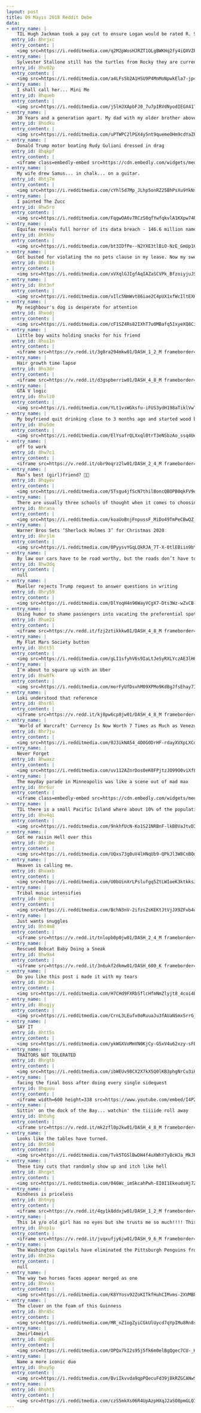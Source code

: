 ```yaml
---
layout: post
title: 09 Mayıs 2018 Reddit Debe
data:
- entry_name: |
    TIL Hugh Jackman took a pay cut to ensure Logan would be rated R. Since 'R-rated' films typically limit the overall audience that can attend, Jackman's reduced salary brought the budget down to an acceptable place to warrant an R rating.
  entry_id: 8hrjxc
  entry_content: |
    <img src=https://i.redditmedia.com/q2M2pWosHJRZT1OLgBWKHq2fy4iQXVZPRSOh4hpPpZ8.jpg?s=66c67e79befd47242aa56037d6569849 frameborder=0>
- entry_name: |
    Sylvester Stallone still has the turtles from Rocky they are currently 44 years old
  entry_id: 8hv02p
  entry_content: |
    <img src=https://i.redditmedia.com/a4LFsSb2A1HSU9P4MnMoNpwkEla7-jp4xBGGWrjUrw0.jpg?s=a339322585e494f8c6489937471fd7ad frameborder=0>
- entry_name: |
    I shall call her... Mini Me
  entry_id: 8hqueb
  entry_content: |
    <img src=https://i.redditmedia.com/j5lHJXApbFJ0_7u7pIRVdNyodIEGX41TFm0lVTWLa3g.jpg?s=1760907a4d92bc3f788a2e6ec2ba433a frameborder=0>
- entry_name: |
    30 Years and a generation apart. My dad with my older brother above, and my brother and his firstborn below.
  entry_id: 8hsdku
  entry_content: |
    <img src=https://i.redditmedia.com/uPTWPC2lPGX4y5nt9quemeOHm9cdYaZFM4sapDz_KQ8.jpg?s=771677757419bf7a2a13212eaa77e300 frameborder=0>
- entry_name: |
    Donald Trump motor boating Rudy Guliani dressed in drag
  entry_id: 8hqkpf
  entry_content: |
    <iframe class=embedly-embed src=https://cdn.embedly.com/widgets/media.html?src=https%3A%2F%2Fgfycat.com%2Fifr%2FPinkSmallGecko&url=https%3A%2F%2Fgfycat.com%2FPinkSmallGecko&image=https%3A%2F%2Fthumbs.gfycat.com%2FPinkSmallGecko-size_restricted.gif&key=522baf40bd3911e08d854040d3dc5c07&type=text%2Fhtml&schema=gfycat width=600 height=338 scrolling=no frameborder=0 allowfullscreen></iframe>
- entry_name: |
    My wife drew Samus... in chalk... on a guitar.
  entry_id: 8htj7m
  entry_content: |
    <img src=https://i.redditmedia.com/cYhl5d7Mp_JLhp5onRZ25BhPsXu9YkNsdo_71VPYjeU.jpg?s=e09d1425adc380380196d5c34c78de7a frameborder=0>
- entry_name: |
    I painted The Zucc
  entry_id: 8hw5ro
  entry_content: |
    <img src=https://i.redditmedia.com/FqgwOA6v7RCzS0qfYwfqkvlA1KXpw74R2MBhAOGxySc.jpg?s=491db078bbcf44f85cf1380be5f67b44 frameborder=0>
- entry_name: |
    Equifax reveals full horror of its data breach - 146.6 million names, 146.6 million dates of birth, 145.5 million social security numbers, 99 million address information and 209,000 payment cards (number and expiry date). There were also 38,000 US drivers' licenses and 3,200 passport details.
  entry_id: 8htkhv
  entry_content: |
    <img src=https://i.redditmedia.com/bt3IDfPe--N2YXE3tlBiO-NzE_GmUp16Y7rPc77_25U.jpg?s=2c120c01410b049fe30230b009d8b99a frameborder=0>
- entry_name: |
    Got busted for violating the no pets clause in my lease. Now my sweet old landlord brings treats for him every day.
  entry_id: 8hs018
  entry_content: |
    <img src=https://i.redditmedia.com/xVXqlGJIgfAqIAZaSCVPk_BfzoiyjuJSWQOIe2eifDI.jpg?s=77d31319300062b01b4443fcb99de7e9 frameborder=0>
- entry_name: |
  entry_id: 8ht3nf
  entry_content: |
    <img src=https://i.redditmedia.com/vIlc5NmWvt86iae2C4pUX1xfWcIltEXHmSyQUPLw0e0.jpg?s=e1c470e56ec2b676716e58e07692fdca frameborder=0>
- entry_name: |
    My neighbour's dog is desperate for attention
  entry_id: 8hvodj
  entry_content: |
    <img src=https://i.redditmedia.com/cF1SZ4Rs82IXhT7u0MBafq51xyeXQ8Ci9ocn7hcuC1c.jpg?s=81df4f6641fd2fad50c5ba29262d6734 frameborder=0>
- entry_name: |
    Little boy waits holding snacks for his friend
  entry_id: 8hui1n
  entry_content: |
    <iframe src=https://v.redd.it/3g8ra294mkw01/DASH_1_2_M frameborder=0></iframe>
- entry_name: |
    Hair growth time lapse
  entry_id: 8hs3dr
  entry_content: |
    <iframe src=https://v.redd.it/d3gspberriw01/DASH_4_8_M frameborder=0></iframe>
- entry_name: |
    GTA V logic
  entry_id: 8hvlz0
  entry_content: |
    <img src=https://i.redditmedia.com/YLt1vsWGksfu-iFUS3ydH198aTiklVwTQ9yxGYcWq28.jpg?s=cef7ad369f785647a3c3674bef9697a5 frameborder=0>
- entry_name: |
    My boyfriend quit drinking close to 3 months ago and started wood burning to preoccupy himself from his urges to drink. This is his most recent artwork.
  entry_id: 8hu5de
  entry_content: |
    <img src=https://i.redditmedia.com/ElYsafrQLXxql0trT3eNSbzAo_ssq4UeXB3d4V2a4Ao.jpg?s=88699cb047e7bf766441561bdbd316d3 frameborder=0>
- entry_name: |
    off to work
  entry_id: 8hw7c1
  entry_content: |
    <iframe src=https://v.redd.it/obr9oqrz2lw01/DASH_2_4_M frameborder=0></iframe>
- entry_name: |
    Man’s best (girl)friend? 🤔🤔
  entry_id: 8hqyev
  entry_content: |
    <img src=https://i.redditmedia.com/5Tsgu4jfScN7thilBoncQBOPB0qkFV9epc5-ggMsPMs.jpg?s=6492e4194396dcb78010c1a1b3e669f2 frameborder=0>
- entry_name: |
    There are usually three schools of thought when it comes to choosing a weapon.
  entry_id: 8hrana
  entry_content: |
    <img src=https://i.redditmedia.com/koaUoBnjFnpussF_MiDo49TmPeCBwQZ_OhxzwM22NvA.jpg?s=43faac578c2802387f68a6670c54d29f frameborder=0>
- entry_name: |
    Warner Bros Sets ‘Sherlock Holmes 3’ for Christmas 2020
  entry_id: 8hrjlm
  entry_content: |
    <img src=https://i.redditmedia.com/0PyysvYGqLQkRJA_7T-X-0tlEBiin9bYojdXBcraohs.jpg?s=74aee5992659d2d44bf2eca404df0208 frameborder=0>
- entry_name: |
    By law our cars have to be road worthy, but the roads don’t have to be car worthy
  entry_id: 8hw3dq
  entry_content: |
    null
- entry_name: |
    Mueller rejects Trump request to answer questions in writing
  entry_id: 8hry59
  entry_content: |
    <img src=https://i.redditmedia.com/DlYoqH4n96WayVCgX7-Dts3Wz-wZvCB-Xj1WLz-dy5c.jpg?s=51be83665fc53632e6b2387d21b99600 frameborder=0>
- entry_name: |
    Using humor to shame passengers into vacating the preferential spot
  entry_id: 8hue21
  entry_content: |
    <iframe src=https://v.redd.it/fzj2ztikkkw01/DASH_4_8_M frameborder=0></iframe>
- entry_name: |
    My Flat Mars Society button
  entry_id: 8htt5l
  entry_content: |
    <img src=https://i.redditmedia.com/gLI1sfyhV6s9IaLtJeSyRXLYczAE3lH60AzUNkqdyfQ.jpg?s=6190c40daf624e9fdffa34523b217ee3 frameborder=0>
- entry_name: |
    I’m about to square up with an Uber
  entry_id: 8hw8fk
  entry_content: |
    <img src=https://i.redditmedia.com/morFyUfDsvhM09XPMo9KdBgJfsEhay7IXxzNE09Johw.jpg?s=74cc814335034616ddaa409028987ea7 frameborder=0>
- entry_name: |
    Loki understood that reference
  entry_id: 8hsr6l
  entry_content: |
    <iframe src=https://v.redd.it/kj8pw6cp8jw01/DASH_4_8_M frameborder=0></iframe>
- entry_name: |
    'World of Warcraft' Currency Is Now Worth 7 Times as Much as Venezuela's Cash
  entry_id: 8hr7ju
  entry_content: |
    <img src=https://i.redditmedia.com/0J3ikNA54_4D0G0DrHF-rdayXVXpLXCoV7XRSrsCWJo.jpg?s=3d21e67563d4c7a47caa334e62ee2b4d frameborder=0>
- entry_name: |
    Never Forget
  entry_id: 8hwaxz
  entry_content: |
    <img src=https://i.redditmedia.com/uv112AZnrDos0eK0FPjtzJO99O0viXfLgaXgxcuVei8.jpg?s=6b15d520c375dfac87a261f91f6653cf frameborder=0>
- entry_name: |
    The mayday parade in Minneapolis was like a scene out of mad max
  entry_id: 8hr6ur
  entry_content: |
    <iframe class=embedly-embed src=https://cdn.embedly.com/widgets/media.html?src=https%3A%2F%2Fgfycat.com%2Fifr%2FElasticThoughtfulHyracotherium&url=https%3A%2F%2Fgfycat.com%2Felasticthoughtfulhyracotherium&image=https%3A%2F%2Fthumbs.gfycat.com%2FElasticThoughtfulHyracotherium-size_restricted.gif&key=522baf40bd3911e08d854040d3dc5c07&type=text%2Fhtml&schema=gfycat width=600 height=600 scrolling=no frameborder=0 allowfullscreen></iframe>
- entry_name: |
    TIL there is a small Pacific Island where about 10% of the population are completely colorblind (only see shades of black/white/grey). The condition limits vision in full sunlight, but may lead to sharper vision at night, like for night fishing.
  entry_id: 8hv4qi
  entry_content: |
    <img src=https://i.redditmedia.com/9nkhfUcN-Ko1S21NRBnF-lkB0VaJtvD36VRldC9thsc.jpg?s=35dd63d587ff76b4ee0fc0e3dfc0007d frameborder=0>
- entry_name: |
    Got me raisin Hell over this
  entry_id: 8hrjbe
  entry_content: |
    <img src=https://i.redditmedia.com/UQxs73g0uV4lHNqUb9-QPkJl3W8CnBOdMNZXcIuaxVo.jpg?s=f0cf777cc73572e96f95501eae25b104 frameborder=0>
- entry_name: |
    Heaven is calling me.
  entry_id: 8hvaxb
  entry_content: |
    <img src=https://i.redditmedia.com/U0bUinXrLPslufgq5ZtLWIoeK3ktkksJhTdPEsyYZhQ.png?s=8becf2978caa8fdf6f1a5a55bba1890d frameborder=0>
- entry_name: |
    Tribal music intensifies
  entry_id: 8hqecu
  entry_content: |
    <img src=https://i.redditmedia.com/BchN3nV-2ifzsZsKEKtJtVjJX9ZFvb4uqiam3dBXCxA.jpg?s=192d2776e8e06d66380d6d9543d23908 frameborder=0>
- entry_name: |
    Just wants snuggles
  entry_id: 8ht4m8
  entry_content: |
    <iframe src=https://v.redd.it/tnlopb0p0jw01/DASH_2_4_M frameborder=0></iframe>
- entry_name: |
    Rescued Bobcat Baby Doing a Sneak
  entry_id: 8hw9a4
  entry_content: |
    <iframe src=https://v.redd.it/3n6ukf2dkmw01/DASH_600_K frameborder=0></iframe>
- entry_name: |
    Do you like this post i made it with my tears
  entry_id: 8hr3e4
  entry_content: |
    <img src=https://i.redditmedia.com/H7CHd9FXRbSflcHfmNmZlyjt8_4coi4beqg75cwz7H8.jpg?s=87bc3f06c671ffcf9fc39fa1e7d0196f frameborder=0>
- entry_name: |
  entry_id: 8hsgjy
  entry_content: |
    <img src=https://i.redditmedia.com/CrnL3LEufx0oRuuaJu3fAUaNSmx5rrG_TmroFUgqzfc.jpg?s=5b59c51626f609d194b7dde4fb1b8ca3 frameborder=0>
- entry_name: |
    SAY IT
  entry_id: 8htt5s
  entry_content: |
    <img src=https://i.redditmedia.com/ykWGXVoMmVN0KjCy-G5xV4u62xzy-sFElIbkp2svKAk.jpg?s=c60b87c2485a51c7feec534d2dd07886 frameborder=0>
- entry_name: |
    TRAITORS NOT TOLERATED
  entry_id: 8hrgtb
  entry_content: |
    <img src=https://i.redditmedia.com/ibWEUv98CX2X7kX5Q0lKB3phgNrCu3iKdhVsVLO-RFg.jpg?s=30325bb8ff31bb028981896c62c2125e frameborder=0>
- entry_name: |
    facing the final boss after doing every single sidequest
  entry_id: 8hquuu
  entry_content: |
    <iframe width=600 height=338 src=https://www.youtube.com/embed/I4P2N5fyqbo?feature=oembed&enablejsapi=1 frameborder=0 allow=autoplay; encrypted-media allowfullscreen></iframe>
- entry_name: |
    Sittin' on the dock of the Bay... watchin' the tiiiide roll away
  entry_id: 8htuhg
  entry_content: |
    <iframe src=https://v.redd.it/mk2zfl0p2kw01/DASH_4_8_M frameborder=0></iframe>
- entry_name: |
    Looks like the tables have turned.
  entry_id: 8ht5b0
  entry_content: |
    <img src=https://i.redditmedia.com/Tvk5TGSlBwDH4f4uXWhY7y8cHJa_MkJPGoMf8vIFLaE.jpg?s=ff84540c4b48b0e3edefcf37ed935a01 frameborder=0>
- entry_name: |
    These tiny cuts that randomly show up and itch like hell
  entry_id: 8hrgxt
  entry_content: |
    <img src=https://i.redditmedia.com/046Wc_imSkcahPwh-EI0I1EkeudsHj7ZFTwhwFt-icA.jpg?s=41e0e1da12b22a4c9cf51b6d21dae42c frameborder=0>
- entry_name: |
    Kindness is priceless
  entry_id: 8htnyg
  entry_content: |
    <iframe src=https://v.redd.it/4qy1k8ddxjw01/DASH_1_2_M frameborder=0></iframe>
- entry_name: |
    This 14 y/o old girl has no eyes but she trusts me so much!!!! This is the first time she has run since being blind 5 months ago.
  entry_id: 8hsp1u
  entry_content: |
    <iframe src=https://v.redd.it/jvqxufjy6jw01/DASH_9_6_M frameborder=0></iframe>
- entry_name: |
    The Washington Capitals have eliminated the Pittsburgh Penguins from playoff contention
  entry_id: 8ht2ka
  entry_content: |
    null
- entry_name: |
    The way two horses faces appear merged as one
  entry_id: 8hvvks
  entry_content: |
    <img src=https://i.redditmedia.com/K8YYosv92ZoKITkfHuhCIMvms-2XVMBbtt1_TFhutL0.jpg?s=eacc604045e40d23e2a54a2d18697fab frameborder=0>
- entry_name: |
    The clover on the foam of this Guinness
  entry_id: 8hr45c
  entry_content: |
    <img src=https://i.redditmedia.com/MR_nZ1ogZyiCGkUlUycd7qYpIMu8Rn8sNj48IXHmYsw.jpg?s=6a76628534436d758b63c3310e79ed2d frameborder=0>
- entry_name: |
    2meirl4meirl
  entry_id: 8hqq86
  entry_content: |
    <img src=https://i.redditmedia.com/OPQx7kI2s95j5fk6m0elBgQgec7CU-_HD6Z-Bvu0WGw.png?s=ca0234fea0b8c6aa003dc7dbe1067908 frameborder=0>
- entry_name: |
    Name a more iconic duo
  entry_id: 8huy5p
  entry_content: |
    <img src=https://i.redditmedia.com/BviIkvvda9qpPQecuFd39j8kRZGCANwSwN2G0SC5lEI.jpg?s=3a8ae4cd0f4f511adb39b753bb5b21c2 frameborder=0>
- entry_name: |
  entry_id: 8hsht5
  entry_content: |
    <img src=https://i.redditmedia.com/czS5mkXs06R4UpAzpHXqJ2aSO8pmGLQ7q8lMUvDen4g.jpg?s=5f8885bc579b66f4d03d9295009fa742 frameborder=0>
---
```

